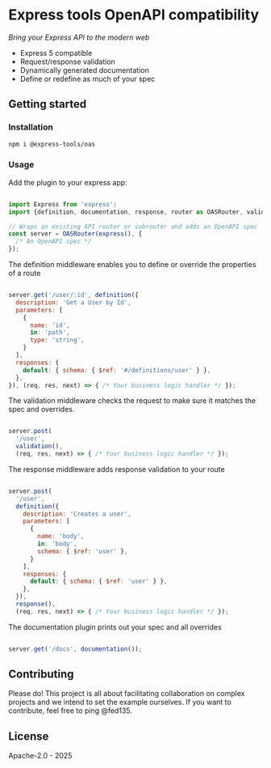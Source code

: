 # Express tools OpenAPI compatibility

*Bring your Express API to the modern web*

- Express 5 compatible 
- Request/response validation
- Dynamically generated documentation 
- Define or redefine as much of your spec 

## Getting started

### Installation

```bash
npm i @express-tools/oas
```
### Usage

Add the plugin to your express app:

```javascript

import Express from 'express';
import {definition, documentation, response, router as OASRouter, validation} from '@express-tools/oas';

// Wraps an existing API router or subrouter and adds an OpenAPI spec
const server = OASRouter(express(), {
  /* An OpenAPI spec */
});

```

The definition middleware enables you to define or override the properties of a route

```javascript

server.get('/user/:id', definition({
  description: 'Get a User by Id',
  parameters: [
    { 
      name: 'id',
      in: 'path',
      type: 'string',
    }
  ],
  responses: {
    default: { schema: { $ref: '#/definitions/user' } },
  },
}), (req, res, next) => { /* Your business logic handler */ });

```

The validation middleware checks the request to make sure it matches the spec and overrides.

```javascript

server.post(
  '/user',
  validation(),
  (req, res, next) => { /* Your business logic handler */ });

```

The response middleware adds response validation to your route

```javascript

server.post(
  '/user',
  definition({
    description: 'Creates a user',
    parameters: [
      { 
        name: 'body',
        in: 'body',
        schema: { $ref: 'user' },
      }
    ],
    responses: {
      default: { schema: { $ref: 'user' } },
    },
  }),
  response(),
  (req, res, next) => { /* Your business logic handler */ });

```

The documentation plugin prints out your spec and all overrides

```javascript

server.get('/docs', documentation());

```

## Contributing

Please do! This project is all about facilitating collaboration on complex projects and we intend to set the example ourselves.
If you want to contribute, feel free to ping @fed135.

## License

Apache-2.0 - 2025
